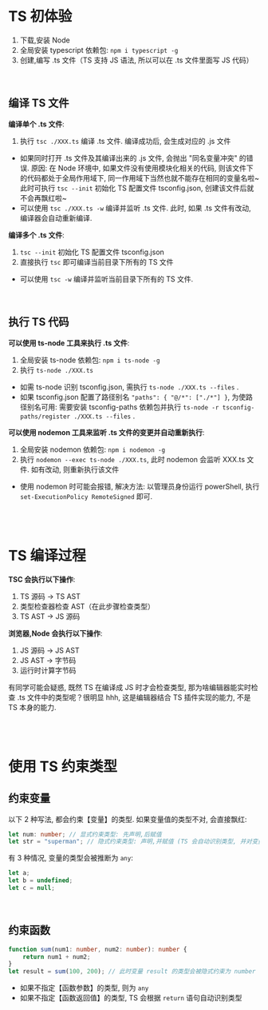 # TS 初体验

1. 下载,安装 Node
2. 全局安装 typescript 依赖包: `npm i typescript -g`
3. 创建,编写 .ts 文件（TS 支持 JS 语法, 所以可以在 .ts 文件里面写 JS 代码）

<br>

## 编译 TS 文件

**编译单个 .ts 文件**:

1. 执行 `tsc ./XXX.ts` 编译 .ts 文件. 编译成功后, 会生成对应的 .js 文件

-   如果同时打开 .ts 文件及其编译出来的 .js 文件, 会抛出 "同名变量冲突" 的错误. 原因: 在 Node 环境中, 如果文件没有使用模块化相关的代码, 则该文件下的代码都处于全局作用域下, 同一作用域下当然也就不能存在相同的变量名啦~ 此时可执行 `tsc --init` 初始化 TS 配置文件 tsconfig.json, 创建该文件后就不会再飘红啦~
-   可以使用 `tsc ./XXX.ts -w` 编译并监听 .ts 文件. 此时, 如果 .ts 文件有改动, 编译器会自动重新编译.

**编译多个 .ts 文件**:

1. `tsc --init` 初始化 TS 配置文件 tsconfig.json
2. 直接执行 `tsc` 即可编译当前目录下所有的 TS 文件

-   可以使用 `tsc -w` 编译并监听当前目录下所有的 TS 文件.

<br>

## 执行 TS 代码

**可以使用 ts-node 工具来执行 .ts 文件**:

1. 全局安装 ts-node 依赖包: `npm i ts-node -g`
2. 执行 `ts-node ./XXX.ts`

-   如需 ts-node 识别 tsconfig.json, 需执行 `ts-node ./XXX.ts --files` .
-   如果 tsconfig.json 配置了路径别名 `"paths": { "@/*": ["./*"] }`, 为使路径别名可用:
    需要安装 tsconfig-paths 依赖包并执行 `ts-node -r tsconfig-paths/register ./XXX.ts --files` .

**可以使用 nodemon 工具来监听 .ts 文件的变更并自动重新执行**:

1. 全局安装 nodemon 依赖包: `npm i nodemon -g`
2. 执行 `nodemon --exec ts-node ./XXX.ts`, 此时 nodemon 会监听 XXX.ts 文件. 如有改动, 则重新执行该文件

-   使用 nodemon 时可能会报错, 解决方法: 以管理员身份运行 powerShell, 执行 `set-ExecutionPolicy RemoteSigned` 即可.

<br><br>

# TS 编译过程

**TSC 会执行以下操作**:

1.  TS 源码 → TS AST
2.  类型检查器检查 AST（在此步骤检查类型）
3.  TS AST → JS 源码

**浏览器,Node 会执行以下操作**:

1.  JS 源码 → JS AST
2.  JS AST → 字节码
3.  运行时计算字节码

有同学可能会疑惑, 既然 TS 在编译成 JS 时才会检查类型, 那为啥编辑器能实时检查 .ts 文件中的类型呢？很明显 hhh, 这是编辑器结合 TS 插件实现的能力, 不是 TS 本身的能力.

<br><br>

# 使用 TS 约束类型

## 约束变量

以下 2 种写法, 都会约束【变量】的类型. 如果变量值的类型不对, 会直接飘红:

```ts
let num: number; // 显式约束类型: 先声明,后赋值
let str = "superman"; // 隐式约束类型: 声明,并赋值 (TS 会自动识别类型, 并对变量进行约束)
```

有 3 种情况, 变量的类型会被推断为 `any`:

```js
let a;
let b = undefined;
let c = null;
```

<br>

## 约束函数

```ts
function sum(num1: number, num2: number): number {
    return num1 + num2;
}
let result = sum(100, 200); // 此时变量 result 的类型会被隐式约束为 number
```

-   如果不指定【函数参数】的类型, 则为 `any`
-   如果不指定【函数返回值】的类型, TS 会根据 `return` 语句自动识别类型

<br>
